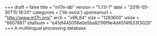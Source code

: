 +++
draft = false
title = "m17n-db"
version = "1.7.0-1"
date = "2016-05-30T15:18:20"
categories = ['lib-extra']
upstreamurl = "http://www.m17n.org/"
arch = "x86_64"
size = "1293600"
usize = "6607881"
sha1sum = "e41df445056e0e5ba821f6f9e4d4514f633f3029"
+++
A multilingual processing database.
